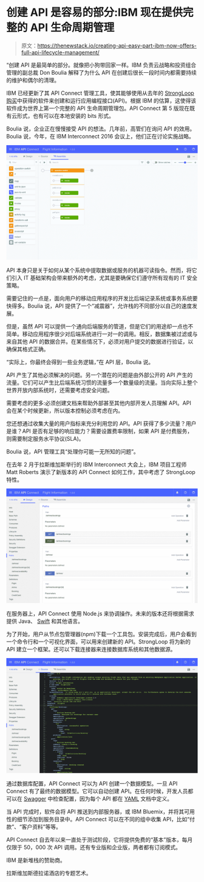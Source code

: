 # 创建 API 是容易的部分:IBM 现在提供完整的 API 生命周期管理

> 原文：<https://thenewstack.io/creating-api-easy-part-ibm-now-offers-full-api-lifecycle-management/>

“创建 API 是最简单的部分。就像把小狗带回家一样。IBM 负责云战略和投资组合管理的副总裁 Don Boulia 解释了为什么 API 在创建后很长一段时间内都需要持续的维护和偶尔的清理。

IBM 已经更新了其 API Connect 管理工具，使其能够使用从去年的 [StrongLoop 购买](http://techcrunch.com/2015/09/10/ibm-buys-strongloop-to-add-node-js-app-development-to-its-cloud-platform/)中获得的软件来创建和运行应用编程接口(API)。根据 IBM 的估算，这使得该软件成为世界上第一个完整的 API 生命周期管理包。API Connect 第 5 版现在既有云形式，也有可以在本地安装的 bits 形式。

Boulia 说，企业正在慢慢接受 API 的想法。几年前，高管们在询问 API 的效用。Boulia 说，今年，在 IBM Interconnect 2016 会议上，他们正在讨论实施战略。

![IBM API Connect assemble](img/ae42366875b5e717d3d23c13a3acbc78.png)

API 本身只是关于如何从某个系统中提取数据或服务的机器可读指令。然而，将它们引入 IT 基础架构会带来额外的考虑，尤其是要确保它们遵守所有现有的 IT 安全策略。

需要记住的一点是，面向用户的移动应用程序的开发比后端记录系统或事务系统要快得多。Boulia 说，API 提供了一个“减震器”，允许栈的不同部分以自己的速度发展。

但是，虽然 API 可以提供一个通向后端服务的管道，但是它们的用途却一点也不简单。移动应用程序很少对后端系统进行一对一的调用。相反，数据集被过滤或与来自其他 API 的数据合并。在某些情况下，必须对用户提交的数据进行验证，以确保其格式正确。

“实际上，你最终会得到一些业务逻辑，”在 API 层，Boulia 说。

API 产生了其他必须解决的问题。另一个潜在的问题是由外部公开的 API 产生的流量。它们可以产生比后端系统习惯的流量多一个数量级的流量。当向实际上整个世界开放内部系统时，还需要考虑安全问题。

需要考虑的更多:必须创建文档来帮助外部甚至其他内部开发人员理解 API。API 会在某个时候更新，所以版本控制必须考虑在内。

您还想通过收集大量的用户指标来充分利用您的 API。API 获得了多少流量？用户是谁？API 是否有足够的响应能力？需要设置费率限制，如果 API 是付费服务，则需要制定服务水平协议(SLA)。

Boulia 说，API 管理工具“处理你可能一无所知的问题”。

在去年 2 月于拉斯维加斯举行的 IBM Interconnect 大会上，IBM 项目工程师 Matt Roberts 演示了新版本的 API Connect 如何工作，其中考虑了 StrongLoop 特性。

![IBM API Connect design](img/da66acd707c73beb3836228e5c34200c.png)

在服务器上，API Connect 使用 Node.js 来协调操作。未来的版本还将根据需求提供 Java、 [Swift](https://thenewstack.io/ibms-mission-forge-apple-swift-cloud-native-language/) 和其他语言。

为了开始，用户从节点包管理器(npm)下载一个工具包。安装完成后，用户会看到一个命令行和一个可视化界面，可以用来创建新的 API。StrongLoop 将为新的 API 建立一个框架。还可以下载连接器来连接数据库系统和其他数据源。

![IBM API Connect source](img/b4f2e134e818e376ed26a396e86ae78c.png)

通过数据库配置，API Connect 可以为 API 创建一个数据模型。一旦 API Connect 有了最终的数据模型。它可以自动创建 API。在任何时候，开发人员都可以在 [Swagger](https://thenewstack.io/why-swagger-makes-apis-easier-to-describe-and-consume/) 中检查配置，因为每个 API 都在 [YAML](http://yaml.org/) 文档中定义。

当 API 完成时，软件会将 API 推送到内部服务器，或 IBM Bluemix，并将其可用性的细节添加到服务目录中。API Connect 可以在不同的组中收集 API，比如“付款”、“客户资料”等等。

API Connect 自去年以来一直处于测试阶段，它将提供免费的“基本”版本，每月仅限于 50，000 次 API 调用。还有专业版和企业版，两者都有订阅模式。

IBM 是新堆栈的赞助商。

拉斯维加斯德拉诺酒店的专题艺术。

<svg xmlns:xlink="http://www.w3.org/1999/xlink" viewBox="0 0 68 31" version="1.1"><title>Group</title> <desc>Created with Sketch.</desc></svg>